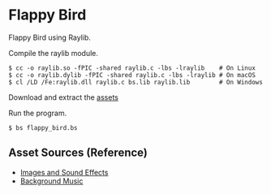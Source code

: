 # Flappy Bird

Flappy Bird using Raylib.

<!-- embed: examples/flappy_bird/raylib.c -->

Compile the raylib module.

```console
$ cc -o raylib.so -fPIC -shared raylib.c -lbs -lraylib    # On Linux
$ cc -o raylib.dylib -fPIC -shared raylib.c -lbs -lraylib # On macOS
$ cl /LD /Fe:raylib.dll raylib.c bs.lib raylib.lib        # On Windows
```

<!-- embed: examples/flappy_bird/flappy_bird.bs -->

Download and extract the
<a href="https://raw.githubusercontent.com/shoumodip/bs/refs/heads/main/examples/flappy_bird/assets.zip">assets</a>

Run the program.

```console
$ bs flappy_bird.bs
```

## Asset Sources (Reference)
<ul>
<li><a href="https://github.com/samuelcust/flappy-bird-assets">Images and Sound Effects</a></li>
<li><a href="https://pixabay.com/music/video-games-retro-game-arcade-short-236130/">Background Music</a></li>
</ul>
